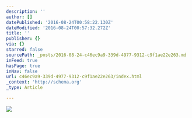 ```yaml
---
description: ''
author: []
datePublished: '2016-08-24T00:58:22.130Z'
dateModified: '2016-08-24T00:57:32.272Z'
title: ''
publisher: {}
via: {}
starred: false
sourcePath: _posts/2016-08-24-c46ec9a9-339d-4977-9312-c9f1ae22e263.md
inFeed: true
hasPage: true
inNav: false
url: c46ec9a9-339d-4977-9312-c9f1ae22e263/index.html
_context: 'http://schema.org'
_type: Article

---
```

![](https://the-grid-user-content.s3-us-west-2.amazonaws.com/67d78ef7-4216-4eee-b8c6-59e5d4ed3929.jpg)